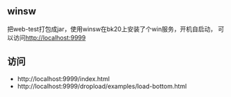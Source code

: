 ## winsw
把web-test打包成jar，使用winsw在bk20上安装了个win服务，开机自启动，
可以访问<http://localhost:9999>
## 访问
- http://localhost:9999/index.html
- http://localhost:9999/dropload/examples/load-bottom.html